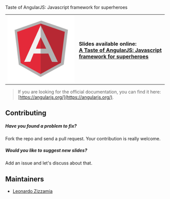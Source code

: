 Taste of AngularJS: Javascript framework for superheroes

<table>
  <tr>
    <td>
      <a href="http://zizzamia.github.io/taste-of-angularjs/slides/">
        <img src="https://raw.githubusercontent.com/zizzamia/taste-of-angularjs/master/assets/angularjs-logo.png" alt="AngularJS Logo" />
      </a>
    </td>
    <td>
      <h3>Slides available online: <br>
      <a href="http://zizzamia.github.io/taste-of-angularjs/">A Taste of AngularJS: Javascript framework for superheroes</a>
      </h3>
    </td>
  </tr>
</table>

> If you are looking for the official documentation, you can find it here: [https://angularjs.org/](https://angularjs.org/).

## Contributing

##### Have you found a problem to fix?
Fork the repo and send a pull request. Your contribution is really welcome.

##### Would you like to suggest new slides?
Add an issue and let's discuss about that.

## Maintainers
- [Leonardo Zizzamia](https://github.com/zizzamia)
